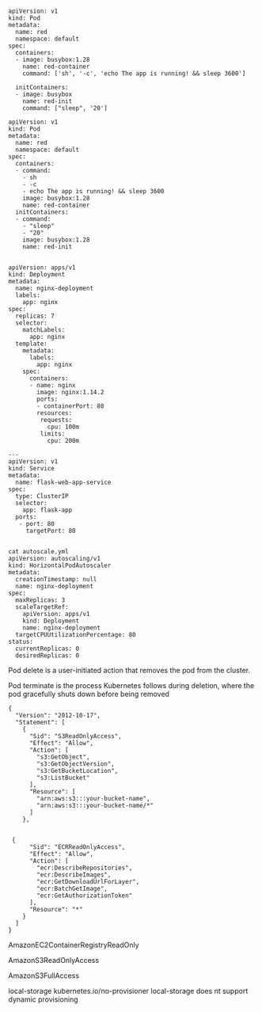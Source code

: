 
```

apiVersion: v1
kind: Pod
metadata:
  name: red
  namespace: default
spec:
  containers:
  - image: busybox:1.28
    name: red-container
    command: ['sh', '-c', 'echo The app is running! && sleep 3600']
    
  initContainers:
  - image: busybox
    name: red-init
    command: ["sleep", '20'] 

```

```
apiVersion: v1
kind: Pod
metadata:
  name: red
  namespace: default
spec:
  containers:
  - command:
    - sh
    - -c
    - echo The app is running! && sleep 3600
    image: busybox:1.28
    name: red-container
  initContainers:
  - command:
    - "sleep"
    - "20"
    image: busybox:1.28
    name: red-init
```

```

apiVersion: apps/v1
kind: Deployment
metadata:
  name: nginx-deployment
  labels:
    app: nginx
spec:
  replicas: 7
  selector:
    matchLabels:
      app: nginx
  template:
    metadata:
      labels:
        app: nginx
    spec:
      containers:
      - name: nginx
        image: nginx:1.14.2
        ports:
        - containerPort: 80
        resources:
         requests:
           cpu: 100m
         limits:
           cpu: 200m

---
apiVersion: v1
kind: Service
metadata:
  name: flask-web-app-service
spec:
  type: ClusterIP
  selector:
    app: flask-app
  ports:
   - port: 80
     targetPort: 80  

```

```

cat autoscale.yml 
apiVersion: autoscaling/v1
kind: HorizontalPodAutoscaler
metadata:
  creationTimestamp: null
  name: nginx-deployment
spec:
  maxReplicas: 3
  scaleTargetRef:
    apiVersion: apps/v1
    kind: Deployment
    name: nginx-deployment
  targetCPUUtilizationPercentage: 80
status:
  currentReplicas: 0
  desiredReplicas: 0

```

Pod delete is a user-initiated action that removes the pod from the cluster.

Pod terminate is the process Kubernetes follows during deletion, 
where the pod gracefully shuts down before being removed




```
{
  "Version": "2012-10-17",
  "Statement": [
    {
      "Sid": "S3ReadOnlyAccess",
      "Effect": "Allow",
      "Action": [
        "s3:GetObject",
        "s3:GetObjectVersion",
        "s3:GetBucketLocation",
        "s3:ListBucket"
      ],
      "Resource": [
        "arn:aws:s3:::your-bucket-name",
        "arn:aws:s3:::your-bucket-name/*"
      ]
    },

```

```

 {
      "Sid": "ECRReadOnlyAccess",
      "Effect": "Allow",
      "Action": [
        "ecr:DescribeRepositories",
        "ecr:DescribeImages",
        "ecr:GetDownloadUrlForLayer",
        "ecr:BatchGetImage",
        "ecr:GetAuthorizationToken"
      ],
      "Resource": "*"
    }
  ]
}

```
AmazonEC2ContainerRegistryReadOnly

AmazonS3ReadOnlyAccess

AmazonS3FullAccess


local-storage               kubernetes.io/no-provisioner
local-storage does nt support dynamic provisioning





